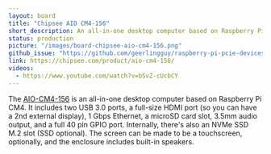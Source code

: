 ```yaml
---
layout: board
title: "Chipsee AIO CM4-156"
short_description: An all-in-one desktop computer based on Raspberry Pi CM4.
status: production
picture: "/images/board-chipsee-aio-cm4-156.png"
github_issue: "https://github.com/geerlingguy/raspberry-pi-pcie-devices/issues/213"
link: https://chipsee.com/product/aio-cm4-156/
videos:
  - https://www.youtube.com/watch?v=bSvZ-cUcbCY
---
```

The [AIO-CM4-156](https://chipsee.com/product/aio-cm4-156/) is an all-in-one desktop computer based on Raspberry Pi CM4. It includes two USB 3.0 ports, a full-size HDMI port (so you can have a 2nd external display), 1 Gbps Ethernet, a microSD card slot, 3.5mm audio output, and a full 40 pin GPIO port. Internally, there's also an NVMe SSD M.2 slot (SSD optional). The screen can be made to be a touchscreen, optionally, and the enclosure includes built-in speakers.
